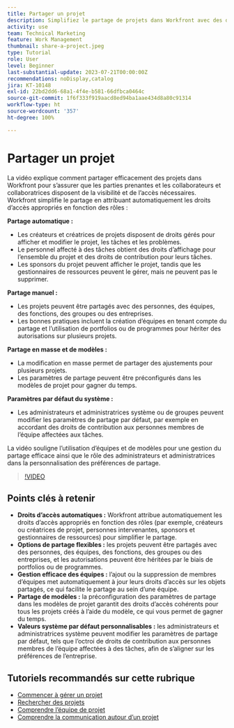 ```yaml
---
title: Partager un projet
description: Simplifiez le partage de projets dans Workfront avec des droits d’accès automatiques, des options flexibles, une gestion en équipe, un partage de modèles et des valeurs système par défaut personnalisables pour une collaboration rationalisée.
activity: use
team: Technical Marketing
feature: Work Management
thumbnail: share-a-project.jpeg
type: Tutorial
role: User
level: Beginner
last-substantial-update: 2023-07-21T00:00:00Z
recommendations: noDisplay,catalog
jira: KT-10148
exl-id: 22bd2dd6-68a1-4f4e-b581-66dfbca0464c
source-git-commit: 1f6f333f919aacd8ed94ba1aae434d8a80c91314
workflow-type: ht
source-wordcount: '357'
ht-degree: 100%

---
```


# Partager un projet

La vidéo explique comment partager efficacement des projets dans Workfront pour s’assurer que les parties prenantes et les collaborateurs et collaboratrices disposent de la visibilité et de l’accès nécessaires. Workfront simplifie le partage en attribuant automatiquement les droits d’accès appropriés en fonction des rôles :

**Partage automatique :**
* Les créateurs et créatrices de projets disposent de droits gérés pour afficher et modifier le projet, les tâches et les problèmes.
* Le personnel affecté à des tâches obtient des droits d’affichage pour l’ensemble du projet et des droits de contribution pour leurs tâches.
* Les sponsors du projet peuvent afficher le projet, tandis que les gestionnaires de ressources peuvent le gérer, mais ne peuvent pas le supprimer.

**Partage manuel :**
* Les projets peuvent être partagés avec des personnes, des équipes, des fonctions, des groupes ou des entreprises.
* Les bonnes pratiques incluent la création d’équipes en tenant compte du partage et l’utilisation de portfolios ou de programmes pour hériter des autorisations sur plusieurs projets.

**Partage en masse et de modèles :**
* La modification en masse permet de partager des ajustements pour plusieurs projets.
* Les paramètres de partage peuvent être préconfigurés dans les modèles de projet pour gagner du temps.

**Paramètres par défaut du système :**
* Les administrateurs et administratrices système ou de groupes peuvent modifier les paramètres de partage par défaut, par exemple en accordant des droits de contribution aux personnes membres de l’équipe affectées aux tâches.

La vidéo souligne l’utilisation d’équipes et de modèles pour une gestion du partage efficace ainsi que le rôle des administrateurs et administratrices dans la personnalisation des préférences de partage.

>[!VIDEO](https://video.tv.adobe.com/v/3423147/?quality=12&learn=on&enablevpops&captions=fre_fr)

## Points clés à retenir

* **Droits d’accès automatiques :** Workfront attribue automatiquement les droits d’accès appropriés en fonction des rôles (par exemple, créateurs ou créatrices de projet, personnes intervenantes, sponsors et gestionnaires de ressources) pour simplifier le partage.
* **Options de partage flexibles :** les projets peuvent être partagés avec des personnes, des équipes, des fonctions, des groupes ou des entreprises, et les autorisations peuvent être héritées par le biais de portfolios ou de programmes.
* **Gestion efficace des équipes :** l’ajout ou la suppression de membres d’équipes met automatiquement à jour leurs droits d’accès sur les objets partagés, ce qui facilite le partage au sein d’une équipe.
* **Partage de modèles :** la préconfiguration des paramètres de partage dans les modèles de projet garantit des droits d’accès cohérents pour tous les projets créés à l’aide du modèle, ce qui vous permet de gagner du temps.
* **Valeurs système par défaut personnalisables :** les administrateurs et administratrices système peuvent modifier les paramètres de partage par défaut, tels que l’octroi de droits de contribution aux personnes membres de l’équipe affectées à des tâches, afin de s’aligner sur les préférences de l’entreprise.


## Tutoriels recommandés sur cette rubrique

* [Commencer à gérer un projet](/help/manage-work/projects/getting-started-manage-a-project.md)
* [Rechercher des projets](/help/manage-work/projects/find-projects.md)
* [Comprendre l’équipe de projet](/help/manage-work/projects/understand-the-project-team.md)
* [Comprendre la communication autour d’un projet](/help/manage-work/projects/understand-project-communication.md)

